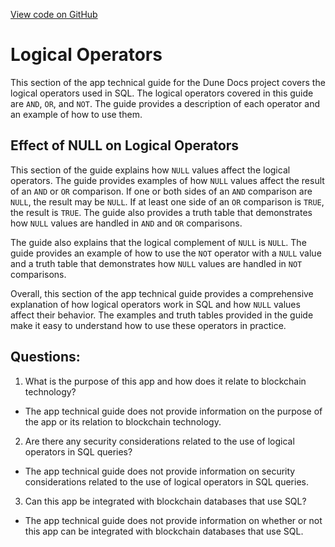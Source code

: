 [View code on GitHub](https://dune.com/docs/query/DuneSQL-reference/Functions-and-operators/logical.md)

# Logical Operators

This section of the app technical guide for the Dune Docs project covers the logical operators used in SQL. The logical operators covered in this guide are `AND`, `OR`, and `NOT`. The guide provides a description of each operator and an example of how to use them.

## Effect of NULL on Logical Operators

This section of the guide explains how `NULL` values affect the logical operators. The guide provides examples of how `NULL` values affect the result of an `AND` or `OR` comparison. If one or both sides of an `AND` comparison are `NULL`, the result may be `NULL`. If at least one side of an `OR` comparison is `TRUE`, the result is `TRUE`. The guide also provides a truth table that demonstrates how `NULL` values are handled in `AND` and `OR` comparisons.

The guide also explains that the logical complement of `NULL` is `NULL`. The guide provides an example of how to use the `NOT` operator with a `NULL` value and a truth table that demonstrates how `NULL` values are handled in `NOT` comparisons.

Overall, this section of the app technical guide provides a comprehensive explanation of how logical operators work in SQL and how `NULL` values affect their behavior. The examples and truth tables provided in the guide make it easy to understand how to use these operators in practice.
## Questions: 
 1. What is the purpose of this app and how does it relate to blockchain technology?
- The app technical guide does not provide information on the purpose of the app or its relation to blockchain technology.

2. Are there any security considerations related to the use of logical operators in SQL queries?
- The app technical guide does not provide information on security considerations related to the use of logical operators in SQL queries.

3. Can this app be integrated with blockchain databases that use SQL?
- The app technical guide does not provide information on whether or not this app can be integrated with blockchain databases that use SQL.